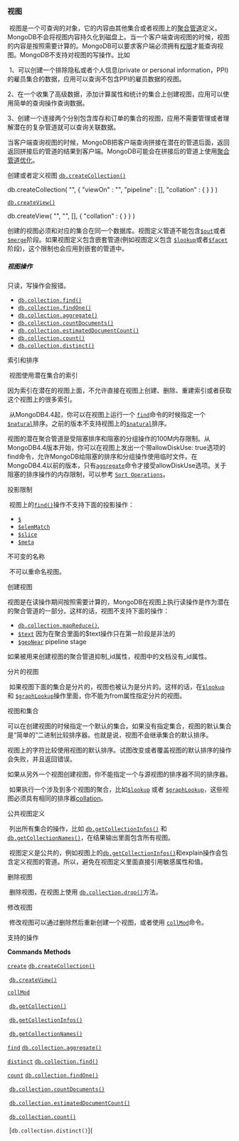 ### 视图

​		视图是一个可查询的对象，它的内容由其他集合或者视图上的[聚合管道](https://docs.mongodb.com/manual/core/aggregation-pipeline/#std-label-aggregation-pipeline)定义。MongoDB不会将视图内容持久化到磁盘上。当一个客户端查询视图的时候，视图的内容是按照需要计算的。MongoDB可以要求客户端必须拥有[权限](https://docs.mongodb.com/manual/core/authorization/#std-label-authorization)才能查询视图。MongoDB不支持对视图的写操作。比如

​	1、可以创建一个排除隐私或者个人信息(private or personal information，PPI)的雇员集合的数据，应用可以查询不包含PPI的雇员数据的视图。

​	2、在一个收集了高级数据，添加计算属性和统计的集合上创建视图，应用可以使用简单的查询操作查询数据。

​	3、创建一个连接两个分别包含库存和订单的集合的视图，应用不需要管理或者理解潜在的复杂管道就可以查询关联数据。

​		当客户端查询视图的时候，MongoDB把客户端查询拼接在潜在的管道后面，返回返回拼接后的管道的结果到客户端。MongoDB可能会在拼接后的管道上使用[聚合管道优化](https://docs.mongodb.com/manual/core/aggregation-pipeline-optimization/)。



创建或者定义视图 [`db.createCollection()`](https://docs.mongodb.com/manual/reference/method/db.createCollection/#mongodb-method-db.createCollection) 

db.createCollection(
  "<viewName>",
  {
    "viewOn" : "<source>",
    "pipeline" : [<pipeline>],
    "collation" : { <collation> }
  }
)

[`db.createView()`](https://docs.mongodb.com/manual/reference/method/db.createView/#mongodb-method-db.createView)

db.createView(
  "<viewName>",
  "<source>",
  [<pipeline>],
  {
    "collation" : { <collation> }
  }
)

创建的视图必须和对应的集合在同一个数据库。视图定义管道不能包含[`$out`](https://docs.mongodb.com/manual/reference/operator/aggregation/out/#mongodb-pipeline-pipe.-out)或者[`$merge`](https://docs.mongodb.com/manual/reference/operator/aggregation/merge/#mongodb-pipeline-pipe.-merge)阶段。如果视图定义包含嵌套管道(例如视图定义包含 [`$lookup`](https://docs.mongodb.com/manual/reference/operator/aggregation/lookup/#mongodb-pipeline-pipe.-lookup)或者[`$facet`](https://docs.mongodb.com/manual/reference/operator/aggregation/facet/#mongodb-pipeline-pipe.-facet)阶段)，这个限制也会应用到嵌套的管道中。



##### 视图操作

只读，写操作会报错。

- [`db.collection.find()`](https://docs.mongodb.com/manual/reference/method/db.collection.find/#mongodb-method-db.collection.find)
- [`db.collection.findOne()`](https://docs.mongodb.com/manual/reference/method/db.collection.findOne/#mongodb-method-db.collection.findOne)
- [`db.collection.aggregate()`](https://docs.mongodb.com/manual/reference/method/db.collection.aggregate/#mongodb-method-db.collection.aggregate)
- [`db.collection.countDocuments()`](https://docs.mongodb.com/manual/reference/method/db.collection.countDocuments/#mongodb-method-db.collection.countDocuments)
- [`db.collection.estimatedDocumentCount()`](https://docs.mongodb.com/manual/reference/method/db.collection.estimatedDocumentCount/#mongodb-method-db.collection.estimatedDocumentCount)
- [`db.collection.count()`](https://docs.mongodb.com/manual/reference/method/db.collection.count/#mongodb-method-db.collection.count)
- [`db.collection.distinct()`](https://docs.mongodb.com/manual/reference/method/db.collection.distinct/#mongodb-method-db.collection.distinct)

索引和排序

​	视图使用潜在集合的索引

​	因为索引在潜在的视图上面，不允许直接在视图上创建、删除、重建索引或者获取这个视图上的很多索引。

​	从MongoDB4.4起，你可以在视图上运行一个 [`find`](https://docs.mongodb.com/manual/reference/command/find/#mongodb-dbcommand-dbcmd.find)命令的时候指定一个 [`$natural`](https://docs.mongodb.com/manual/reference/operator/meta/natural/#mongodb-operator-metaOp.-natural)排序。之前的版本不支持视图上的[`$natural`](https://docs.mongodb.com/manual/reference/operator/meta/natural/#mongodb-operator-metaOp.-natural)排序。

​    视图的潜在聚合管道是受阻塞排序和阻塞的分组操作的100M内存限制。从MongoDB4.4版本开始，你可以在视图上发出一个带allowDiskUse: true选项的find命令，允许MongoDB给阻塞的排序和分组操作使用临时文件。在MongoDB4.4以前的版本，只有[`aggregate`](https://docs.mongodb.com/manual/reference/command/aggregate/#mongodb-dbcommand-dbcmd.aggregate)命令才接受allowDiskUse选项。关于阻塞的排序操作的内存限制，可以参考 [`Sort Operations`](https://docs.mongodb.com/manual/reference/limits/#mongodb-limit-Sort-Operations)。

投影限制

​    视图上的[`find()`](https://docs.mongodb.com/manual/reference/method/db.collection.find/#mongodb-method-db.collection.find)操作不支持下面的投影操作：

- [`$`](https://docs.mongodb.com/manual/reference/operator/projection/positional/#mongodb-projection-proj.-)
- [`$elemMatch`](https://docs.mongodb.com/manual/reference/operator/projection/elemMatch/#mongodb-projection-proj.-elemMatch)
- [`$slice`](https://docs.mongodb.com/manual/reference/operator/projection/slice/#mongodb-projection-proj.-slice)
- [`$meta`](https://docs.mongodb.com/manual/reference/operator/aggregation/meta/#mongodb-expression-exp.-meta)

不可变的名称

​    不可以重命名视图。

创建视图

​    视图是在读操作期间按照需要计算的，MongoDB在视图上执行读操作是作为潜在的聚合管道的一部分。这样的话，视图不支持下面的操作：

- [`db.collection.mapReduce()`](https://docs.mongodb.com/manual/reference/method/db.collection.mapReduce/#mongodb-method-db.collection.mapReduce),
- [`$text`](https://docs.mongodb.com/manual/reference/operator/query/text/#mongodb-query-op.-text) 因为在聚合里面的$text操作只在第一阶段是非法的
- [`$geoNear`](https://docs.mongodb.com/manual/reference/operator/aggregation/geoNear/#mongodb-pipeline-pipe.-geoNear) pipeline stage

​    如果被用来创建视图的聚合管道抑制\_id属性，视图中的文档没有\_id属性。

分片的视图

​    如果视图下面的集合是分片的，视图也被认为是分片的。这样的话，在[`$lookup`](https://docs.mongodb.com/manual/reference/operator/aggregation/lookup/#mongodb-pipeline-pipe.-lookup) 和 [`$graphLookup`](https://docs.mongodb.com/manual/reference/operator/aggregation/graphLookup/#mongodb-pipeline-pipe.-graphLookup)操作里面，你不能为from属性指定分片的视图。

视图和集合

​    可以在创建视图的时候指定一个默认的集合。如果没有指定集合，视图的默认集合是“简单的”二进制比较排序器。也就是说，视图不会继承集合的默认排序。

​    视图上的字符比较使用视图的默认排序。试图改变或者覆盖视图的默认排序的操作会失败，并且返回错误。

​    如果从另外一个视图创建视图，你不能指定一个与源视图的排序器不同的排序器。

​    如果执行一个涉及到多个视图的聚合，比如[`$lookup`](https://docs.mongodb.com/manual/reference/operator/aggregation/lookup/#mongodb-pipeline-pipe.-lookup) 或者 [`$graphLookup`](https://docs.mongodb.com/manual/reference/operator/aggregation/graphLookup/#mongodb-pipeline-pipe.-graphLookup)，这些视图必须具有相同的排序器[collation](https://docs.mongodb.com/manual/reference/collation/)。

公共视图定义

​    列出所有集合的操作，比如 [`db.getCollectionInfos()`](https://docs.mongodb.com/manual/reference/method/db.getCollectionInfos/#mongodb-method-db.getCollectionInfos) 和 [`db.getCollectionNames()`](https://docs.mongodb.com/manual/reference/method/db.getCollectionNames/#mongodb-method-db.getCollectionNames)，在结果输出里面包含所有视图。

​    视图定义是公共的，例如视图上的[`db.getCollectionInfos()`](https://docs.mongodb.com/manual/reference/method/db.getCollectionInfos/#mongodb-method-db.getCollectionInfos)和explain操作会包含定义视图的管道。所以，避免在视图定义里面直接引用敏感属性和值。

删除视图

​    删除视图，在视图上使用 [`db.collection.drop()`](https://docs.mongodb.com/manual/reference/method/db.collection.drop/#mongodb-method-db.collection.drop)方法。

修改视图

​    修改视图可以通过删除然后重新创建一个视图，或者使用 [`collMod`](https://docs.mongodb.com/manual/reference/command/collMod/#mongodb-dbcommand-dbcmd.collMod)命令。

支持的操作

**Commands**							**Methods**

[`create`](https://docs.mongodb.com/manual/reference/command/create/#mongodb-dbcommand-dbcmd.create)									[`db.createCollection()`](https://docs.mongodb.com/manual/reference/method/db.createCollection/#mongodb-method-db.createCollection)

​												  [`db.createView()`](https://docs.mongodb.com/manual/reference/method/db.createView/#mongodb-method-db.createView)

[`collMod`](https://docs.mongodb.com/manual/reference/command/collMod/#mongodb-dbcommand-dbcmd.collMod)

​													[`db.getCollection()`](https://docs.mongodb.com/manual/reference/method/db.getCollection/#mongodb-method-db.getCollection)

​													[`db.getCollectionInfos()`](https://docs.mongodb.com/manual/reference/method/db.getCollectionInfos/#mongodb-method-db.getCollectionInfos)

​													[`db.getCollectionNames()`](https://docs.mongodb.com/manual/reference/method/db.getCollectionNames/#mongodb-method-db.getCollectionNames)

[`find`](https://docs.mongodb.com/manual/reference/command/find/#mongodb-dbcommand-dbcmd.find)										  [`db.collection.aggregate()`](https://docs.mongodb.com/manual/reference/method/db.collection.aggregate/#mongodb-method-db.collection.aggregate)

[`distinct`](https://docs.mongodb.com/manual/reference/command/distinct/#mongodb-dbcommand-dbcmd.distinct)								  [`db.collection.find()`](https://docs.mongodb.com/manual/reference/method/db.collection.find/#mongodb-method-db.collection.find)

[`count`](https://docs.mongodb.com/manual/reference/command/count/#mongodb-dbcommand-dbcmd.count)										 [`db.collection.findOne()`](https://docs.mongodb.com/manual/reference/method/db.collection.findOne/#mongodb-method-db.collection.findOne)

​													 [`db.collection.countDocuments()`](https://docs.mongodb.com/manual/reference/method/db.collection.countDocuments/#mongodb-method-db.collection.countDocuments)

​													 [`db.collection.estimatedDocumentCount()`](https://docs.mongodb.com/manual/reference/method/db.collection.estimatedDocumentCount/#mongodb-method-db.collection.estimatedDocumentCount)

​													 [`db.collection.count()`](https://docs.mongodb.com/manual/reference/method/db.collection.count/#mongodb-method-db.collection.count)

​													 [`db.collection.distinct()`](